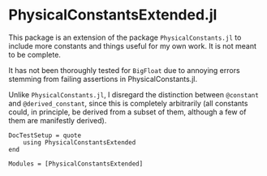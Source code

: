 # PhysicalConstantsExtended.jl


This package is an extension of the package `PhysicalConstants.jl` to include more constants and things useful for my own work.
It is not meant to be complete.

It has not been thoroughly tested for `BigFloat` due to annoying errors stemming from failing assertions in PhysicalConstants.jl.

Unlike `PhysicalConstants.jl`, I disregard the distinction between `@constant` and `@derived_constant`, since this is completely arbitrarily (all constants could, in principle, be derived from a subset of them, although a few of them are manifestly derived).



```@meta
DocTestSetup = quote
    using PhysicalConstantsExtended
end
```

```@autodocs
Modules = [PhysicalConstantsExtended]
```


